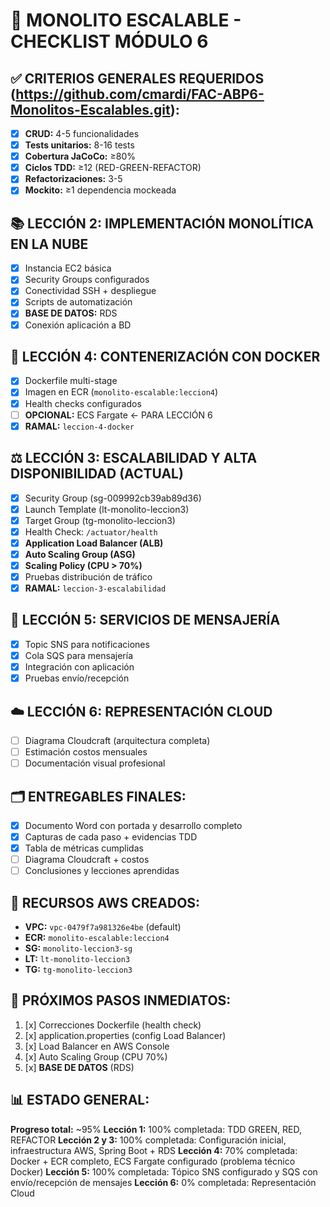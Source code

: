 # 🚀 MONOLITO ESCALABLE - CHECKLIST MÓDULO 6

## ✅ CRITERIOS GENERALES REQUERIDOS (https://github.com/cmardi/FAC-ABP6-Monolitos-Escalables.git):
- [x] **CRUD:** 4-5 funcionalidades
- [x] **Tests unitarios:** 8-16 tests
- [x] **Cobertura JaCoCo:** ≥80%
- [x] **Ciclos TDD:** ≥12 (RED-GREEN-REFACTOR)
- [x] **Refactorizaciones:** 3-5
- [x] **Mockito:** ≥1 dependencia mockeada

## 📚 LECCIÓN 2: IMPLEMENTACIÓN MONOLÍTICA EN LA NUBE
- [x] Instancia EC2 básica
- [x] Security Groups configurados
- [x] Conectividad SSH + despliegue
- [x] Scripts de automatización
- [x] **BASE DE DATOS:** RDS
- [x] Conexión aplicación a BD

## 🐳 LECCIÓN 4: CONTENERIZACIÓN CON DOCKER  
- [x] Dockerfile multi-stage
- [x] Imagen en ECR (`monolito-escalable:leccion4`)
- [x] Health checks configurados
- [ ] **OPCIONAL:** ECS Fargate ← PARA LECCIÓN 6
- [x] **RAMAL:** `leccion-4-docker`

## ⚖️ LECCIÓN 3: ESCALABILIDAD Y ALTA DISPONIBILIDAD (ACTUAL)
- [x] Security Group (sg-009992cb39ab89d36)
- [x] Launch Template (lt-monolito-leccion3)
- [x] Target Group (tg-monolito-leccion3)
- [x] Health Check: `/actuator/health`
- [x] **Application Load Balancer (ALB)**
- [x] **Auto Scaling Group (ASG)**
- [x] **Scaling Policy (CPU > 70%)**
- [x] Pruebas distribución de tráfico
- [x] **RAMAL:** `leccion-3-escalabilidad`

## 📨 LECCIÓN 5: SERVICIOS DE MENSAJERÍA
- [x] Topic SNS para notificaciones
- [x] Cola SQS para mensajería
- [x] Integración con aplicación
- [x] Pruebas envío/recepción

## ☁️ LECCIÓN 6: REPRESENTACIÓN CLOUD
- [ ] Diagrama Cloudcraft (arquitectura completa)
- [ ] Estimación costos mensuales
- [ ] Documentación visual profesional

## 🗂️ ENTREGABLES FINALES:
- [x] Documento Word con portada y desarrollo completo
- [x] Capturas de cada paso + evidencias TDD
- [x] Tabla de métricas cumplidas
- [ ] Diagrama Cloudcraft + costos
- [ ] Conclusiones y lecciones aprendidas

## 🔗 RECURSOS AWS CREADOS:
- **VPC:** `vpc-0479f7a981326e4be` (default)
- **ECR:** `monolito-escalable:leccion4`
- **SG:** `monolito-leccion3-sg` 
- **LT:** `lt-monolito-leccion3`
- **TG:** `tg-monolito-leccion3`

## 🎯 PRÓXIMOS PASOS INMEDIATOS:
1. [x] Correcciones Dockerfile (health check)
2. [x] application.properties (config Load Balancer)
3. [x] Load Balancer en AWS Console
4. [x] Auto Scaling Group (CPU 70%)
5. [x] **BASE DE DATOS** (RDS)

## 📊 ESTADO GENERAL:
**Progreso total:** ~95%
**Lección 1:**      100% completada:    TDD GREEN, RED, REFACTOR
**Lección 2 y 3:**  100% completada:    Configuración inicial, infraestructura AWS, Spring Boot + RDS
**Lección 4:**       70% completada:    Docker + ECR completo, ECS Fargate configurado (problema técnico Docker)
**Lección 5:**      100% completada:    Tópico SNS configurado y SQS con envío/recepción de mensajes
**Lección 6:**        0% completada:    Representación Cloud
